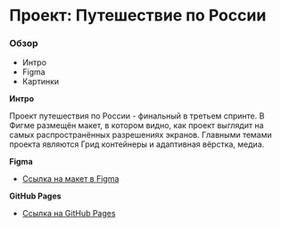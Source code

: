# Проект: Путешествие по России

### Обзор
* Интро
* Figma
* Картинки

**Интро**

Проект путешествия по России - финальный в третьем спринте. В Фигме размещён макет, в котором видно, как проект выглядит на самых распространённых разрешениях экранов. Главными темами проекта являются Грид контейнеры и адаптивная вёрстка, медиа.

**Figma**

* [Ссылка на макет в Figma](https://www.figma.com/file/5S2WSbEFL6awjVWJ0NWL8Q/Sprint-3_-Russia-_-desktop-mobile?node-id=28503%3A0)

**GitHub Pages**

* [Ссылка на GitHub Pages](https://tinypng.com/)

